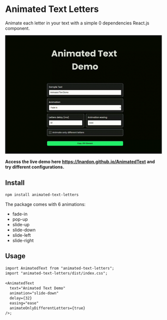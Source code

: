 # **Animated Text Letters**

Animate each letter in your text with a simple 0 dependencies React.js component.

<img src="./docs/demo.gif" />

**Access the live demo here https://lnardon.github.io/AnimatedText and try different configurations.**

## **Install**

```bash
npm install animated-text-letters
```

The package comes with 6 animations:

- fade-in
- pop-up
- slide-up
- slide-down
- slide-left
- slide-right

## **Usage**

```tsx
import AnimatedText from "animated-text-letters";
import "animated-text-letters/dist/index.css";

<AnimatedText
  text="Animated Text Demo"
  animation="slide-down"
  delay={32}
  easing="ease"
  animateOnlyDifferentLetters={true}
/>;
```
